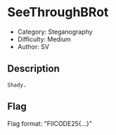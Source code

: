 # SeeThroughBRot

- Category: Steganography
- Difficulty: Medium
- Author: SV

## Description
```
Shady.
```

## Flag

Flag format: "FIICODE25{...}"

